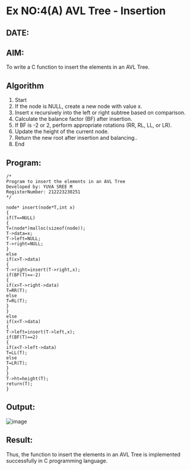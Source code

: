 # Ex NO:4(A) AVL Tree - Insertion
## DATE:
## AIM:
To write a C function to insert the elements in an AVL Tree.

## Algorithm
1. Start
2. If the node is NULL, create a new node with value x.
3. Insert x recursively into the left or right subtree based on comparison.
4. Calculate the balance factor (BF) after insertion.
5. If BF is -2 or 2, perform appropriate rotations (RR, RL, LL, or LR).
6. Update the height of the current node.
7. Return the new root after insertion and balancing..
8. End  

## Program:
```
/*
Program to insert the elements in an AVL Tree
Developed by: YUVA SREE M
RegisterNumber: 212223230251
*/
```
```
node* insert(node*T,int x)
{
if(T==NULL)
{
T=(node*)malloc(sizeof(node)); 
T->data=x;
T->left=NULL; 
T->right=NULL;
}
else
if(x>T->data)
{
T->right=insert(T->right,x); 
if(BF(T)==-2)
{
if(x>T->right->data) 
T=RR(T);
else
T=RL(T);
}
}
else
if(x<T->data)
{
T->left=insert(T->left,x); 
if(BF(T)==2)
{
if(x<T->left->data) 
T=LL(T);
else
T=LR(T);
}
}
T->ht=height(T); 
return(T);
}
```

## Output:
![image](https://github.com/user-attachments/assets/b43a64e1-1b58-4ee0-a0c4-3319e5cfaf58)

## Result:
Thus, the function to insert the elements in an AVL Tree is implemented successfully in C programming language.
